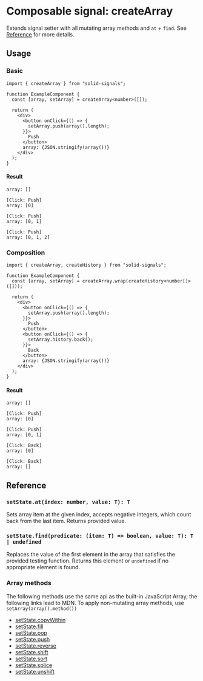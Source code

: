 # Composable signal: createArray

Extends signal setter with all mutating array methods and `at` + `find`. See [Reference](#reference) for more details.

## Usage

### Basic

```tsx
import { createArray } from "solid-signals";

function ExampleComponent {
  const [array, setArray] = createArray<number>([]);

  return (
    <div>
      <button onClick={() => {
        setArray.push(array().length);
      }}>
        Push
      </button>
      array: {JSON.stringify(array())}
    </div>
  );
}
```

#### Result

```
array: []

[Click: Push]
array: [0]

[Click: Push]
array: [0, 1]

[Click: Push]
array: [0, 1, 2]
```

### Composition

```tsx
import { createArray, createHistory } from "solid-signals";

function ExampleComponent {
  const [array, setArray] = createArray.wrap(createHistory<number[]>([]));

  return (
    <div>
      <button onClick={() => {
        setArray.push(array().length);
      }}>
        Push
      </button>
      <button onClick={() => {
        setArray.history.back();
      }}>
        Back
      </button>
      array: {JSON.stringify(array())}
    </div>
  );
}
```

#### Result

```
array: []

[Click: Push]
array: [0]

[Click: Push]
array: [0, 1]

[Click: Back]
array: [0]

[Click: Back]
array: []

```

<h2 id="reference">Reference</h2>

### `setState.at(index: number, value: T): T`

Sets array item at the given index, accepts negative integers, which count back from the last item.
Returns provided value.

### `setState.find(predicate: (item: T) => boolean, value: T): T | undefined`

Replaces the value of the first element in the array that satisfies the provided testing function. Returns this element or `undefined` if no appropriate element is found.

### Array methods

The following methods use the same api as the built-in JavaScript Array, the following links lead to MDN. To apply non-mutating array methods, use `setArray(array().method())`

- [setState.copyWithin](https://developer.mozilla.org/en-US/docs/Web/JavaScript/Reference/Global_Objects/Array/copyWithin)
- [setState.fill](https://developer.mozilla.org/en-US/docs/Web/JavaScript/Reference/Global_Objects/Array/fill)
- [setState.pop](https://developer.mozilla.org/en-US/docs/Web/JavaScript/Reference/Global_Objects/Array/pop)
- [setState.push](https://developer.mozilla.org/en-US/docs/Web/JavaScript/Reference/Global_Objects/Array/push)
- [setState.reverse](https://developer.mozilla.org/en-US/docs/Web/JavaScript/Reference/Global_Objects/Array/reverse)
- [setState.shift](https://developer.mozilla.org/en-US/docs/Web/JavaScript/Reference/Global_Objects/Array/shift)
- [setState.sort](https://developer.mozilla.org/en-US/docs/Web/JavaScript/Reference/Global_Objects/Array/sort)
- [setState.splice](https://developer.mozilla.org/en-US/docs/Web/JavaScript/Reference/Global_Objects/Array/splice)
- [setState.unshift](https://developer.mozilla.org/en-US/docs/Web/JavaScript/Reference/Global_Objects/Array/unshift)
